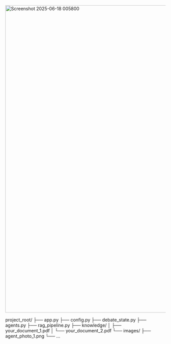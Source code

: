 <img width="1708" height="965" alt="Screenshot 2025-06-18 005800" src="https://github.com/user-attachments/assets/674a81dd-2b83-400f-8638-32b747937328" />

project_root/
├── app.py
├── config.py
├── debate_state.py
├── agents.py
├── rag_pipeline.py
├── knowledge/
│   ├── your_document_1.pdf
│   └── your_document_2.pdf
└── images/
    ├── agent_photo_1.png
    └── ...
